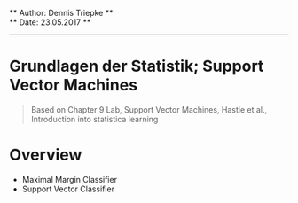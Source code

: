 ** Author: Dennis Triepke **  
** Date: 23.05.2017 **

***

# Grundlagen der Statistik; Support Vector Machines
> Based on Chapter 9 Lab, Support Vector Machines, Hastie et al., Introduction into statistica learning 

# Overview
* Maximal Margin Classifier
* Support Vector Classifier
